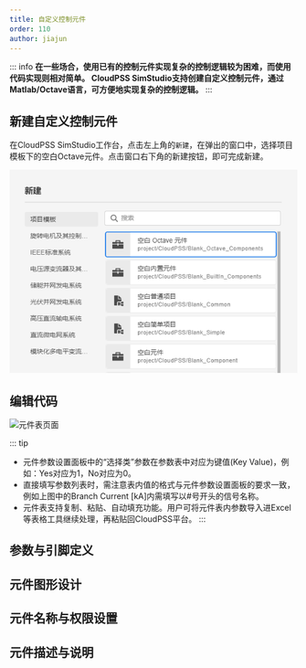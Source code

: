 ```yaml
---
title: 自定义控制元件
order: 110
author: jiajun
---
```


::: info
**在一些场合，使用已有的控制元件实现复杂的控制逻辑较为困难，而使用代码实现则相对简单。
CloudPSS SimStudio支持创建自定义控制元件，通过Matlab/Octave语言，可方便地实现复杂的控制逻辑。**
:::

## 新建自定义控制元件  

在CloudPSS SimStudio工作台，点击左上角的`新建`，在弹出的窗口中，选择项目模板下的空白Octave元件。点击窗口右下角的新建按钮，即可完成新建。

![新建自定义控制元件](./1.png "新建自定义控制元件")

## 编辑代码


![元件表页面](./Y02.png "元件列表")

::: tip
+ 元件参数设置面板中的“选择类”参数在参数表中对应为键值(Key Value)，例如：Yes对应为1，No对应为0。
+ 直接填写参数列表时，需注意表内值的格式与元件参数设置面板的要求一致，例如上图中的Branch Current [kA]内需填写以#号开头的信号名称。
+ 元件表支持复制、粘贴、自动填充功能。用户可将元件表内参数导入进Excel等表格工具继续处理，再粘贴回CloudPSS平台。
:::



## 参数与引脚定义

## 元件图形设计

## 元件名称与权限设置

## 元件描述与说明

